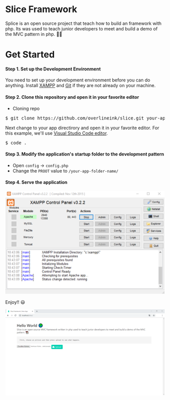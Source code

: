 # Slice Framework
Splice is an open source project that teach how to build an framework with php. Its was used to teach junior developers to meet and build a demo of the MVC pattern in php. 🐱‍💻

# Get Started
#### Step 1. Set up the Development Environment
You need to set up your development environment before you can do anything.
Install [XAMPP](https://www.apachefriends.org) and [Git](https://git-scm.com/) if they are not already on your machine.

#### Step 2. Clone this repository and open it in your favorite editor
* Cloning repo
<pre>$ git clone https://github.com/overlineink/slice.git your-app-name</pre>

Next change to your app directirory and open it in your favorite editor. For this example, we'll use [Visual Studio Code editor](https://code.visualstudio.com/).
<pre>$ code .</pre>

#### Step 3. Modify the application's startup folder to the development pattern
* Open `config` &rarr; `config.php`
* Change the `PROOT` value to `/your-app-folder-name/`

#### Step 4. Serve the application
[<img src="https://raw.githubusercontent.com/overlineink/slice/master/assets/images/screenshots/xampp.png" alt="Xampp Startup">](https://raw.githubusercontent.com/overlineink/slice/master/assets/images/screenshots/xampp.png)

Enjoy!! 😃

[<img src="https://raw.githubusercontent.com/overlineink/slice/master/assets/images/screenshots/heroapp.png" alt="Main screen">](https://raw.githubusercontent.com/overlineink/slice/master/assets/images/screenshots/heroapp.png)
